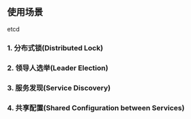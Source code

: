 ## 使用场景
etcd
### 1. 分布式锁(Distributed Lock)

### 2. 领导人选举(Leader Election)

### 3. 服务发现(Service Discovery)

### 4. 共享配置(Shared Configuration between Services)
